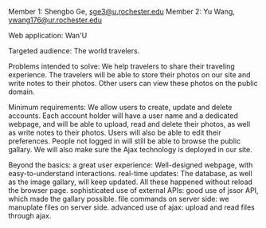 Member 1: Shengbo Ge, sge3@u.rochester.edu 
Member 2: Yu Wang, ywang176@ur.rochester.edu

Web application: 
Wan'U

Targeted audience: 
The world travelers.

Problems intended to solve:
We help travelers to share their traveling experience. 
The travelers will be able to store their photos on our site and write notes to their photos. Other users can view these photos on the public domain.

Minimum requirements: 
We allow users to create, update and delete accounts. Each account holder will have a user name and a dedicated webpage, and will be able to upload, read and delete their photos, as well as write notes to their photos. 
Users will also be able to edit their preferences.
People not logged in will still be able to browse the public gallary.
We will also make sure the Ajax technology is deployed in our site.

Beyond the basics: 
 a great user experience: Well-designed webpage, with easy-to-understand interactions.
 real-time updates: The database, as well as the image gallary, will keep updated. All these happened without reload the browser page.
 sophisticated use of external APIs: good use of jssor API, which made the gallary possible.
 file commands on server side: we manuplate files on server side. 
 advanced use of ajax: upload and read files through ajax.
